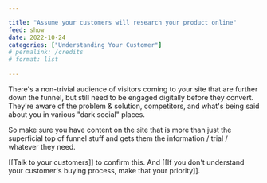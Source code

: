 ```yaml
---

title: "Assume your customers will research your product online"
feed: show
date: 2022-10-24
categories: ["Understanding Your Customer"]
# permalink: /credits
# format: list

---
```


There's a non-trivial audience of visitors coming to your site that are further down the funnel, but still need to be engaged digitally before they convert. They're aware of the problem & solution, competitors, and what's being said about you in various "dark social" places.

So make sure you have content on the site that is more than just the superficial top of funnel stuff and gets them the information / trial / whatever they need.

[[Talk to your customers]] to confirm this. And [[If you don't understand your customer's buying process, make that your priority]].